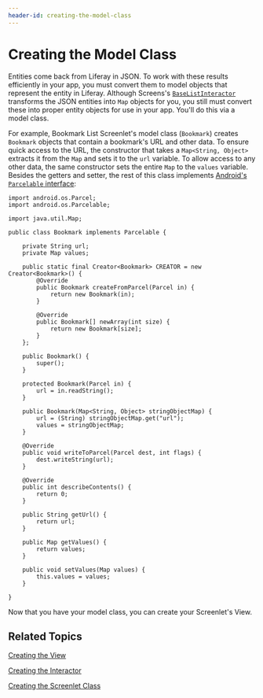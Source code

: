 ```yaml
---
header-id: creating-the-model-class
---
```


# Creating the Model Class

Entities come back from Liferay in JSON. To work with these results efficiently 
in your app, you must convert them to model objects that represent the entity in 
Liferay. Although Screens's 
[`BaseListInteractor`](https://github.com/liferay/liferay-screens/blob/master/android/library/src/main/java/com/liferay/mobile/screens/base/list/interactor/BaseListInteractor.java) 
transforms the JSON entities into `Map` objects for you, you still must 
convert these into proper entity objects for use in your app. You'll do this via 
a model class. 

For example, Bookmark List Screenlet's model class (`Bookmark`) creates 
`Bookmark` objects that contain a bookmark's URL and other data. To ensure quick 
access to the URL, the constructor that takes a `Map<String, Object>` extracts 
it from the `Map` and sets it to the `url` variable. To allow access to any 
other data, the same constructor sets the entire `Map` to the `values` variable. 
Besides the getters and setter, the rest of this class implements 
[Android's `Parcelable` interface](https://developer.android.com/reference/android/os/Parcelable.html): 

    import android.os.Parcel;
    import android.os.Parcelable;

    import java.util.Map;

    public class Bookmark implements Parcelable {

        private String url;
        private Map values;

        public static final Creator<Bookmark> CREATOR = new Creator<Bookmark>() {
            @Override
            public Bookmark createFromParcel(Parcel in) {
                return new Bookmark(in);
            }

            @Override
            public Bookmark[] newArray(int size) {
                return new Bookmark[size];
            }
        };

        public Bookmark() {
            super();
        }

        protected Bookmark(Parcel in) {
            url = in.readString();
        }

        public Bookmark(Map<String, Object> stringObjectMap) {
            url = (String) stringObjectMap.get("url");
            values = stringObjectMap;
        }

        @Override
        public void writeToParcel(Parcel dest, int flags) {
            dest.writeString(url);
        }

        @Override
        public int describeContents() {
            return 0;
        }

        public String getUrl() {
            return url;
        }

        public Map getValues() {
            return values;
        }

        public void setValues(Map values) {
            this.values = values;
        }

    }

Now that you have your model class, you can create your Screenlet's View. 

## Related Topics

[Creating the View](/docs/7-1/tutorials/-/knowledge_base/t/creating-the-view)

[Creating the Interactor](/docs/7-1/tutorials/-/knowledge_base/t/creating-the-interactor-0)

[Creating the Screenlet Class](/docs/7-1/tutorials/-/knowledge_base/t/creating-the-screenlet-class-0)
